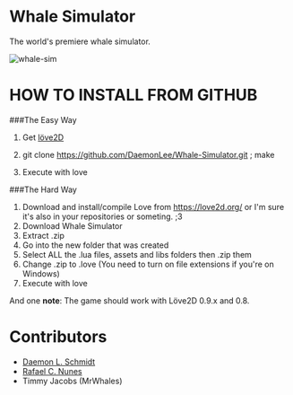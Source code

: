 __Whale Simulator__
====================

The world's premiere whale simulator. 

![whale-sim](https://raw.githubusercontent.com/DaemonLee/Whale-Simulator/master/whale-sim.png "Whale Simulator Screenshot")


HOW TO INSTALL FROM GITHUB
=========================================

###The Easy Way

1. Get [löve2D](https://love2d.org/)

2. git clone https://github.com/DaemonLee/Whale-Simulator.git ; make

3. Execute with love

###The Hard Way

1. Download and install/compile Love from https://love2d.org/ or I'm sure it's also in your repositories or someting. ;3
2. Download Whale Simulator
3. Extract .zip
4. Go into the new folder that was created
5. Select ALL the .lua files, assets and libs folders then .zip them
6. Change .zip to .love (You need to turn on file extensions if you're on Windows)
7. Execute with love

And one __note__: The game should work with Löve2D 0.9.x and 0.8.

__Contributors__
================
* [Daemon L. Schmidt](https://github.com/DaemonLee)
* [Rafael C. Nunes](https://github.com/rafaelcn)
* Timmy Jacobs (MrWhales)
